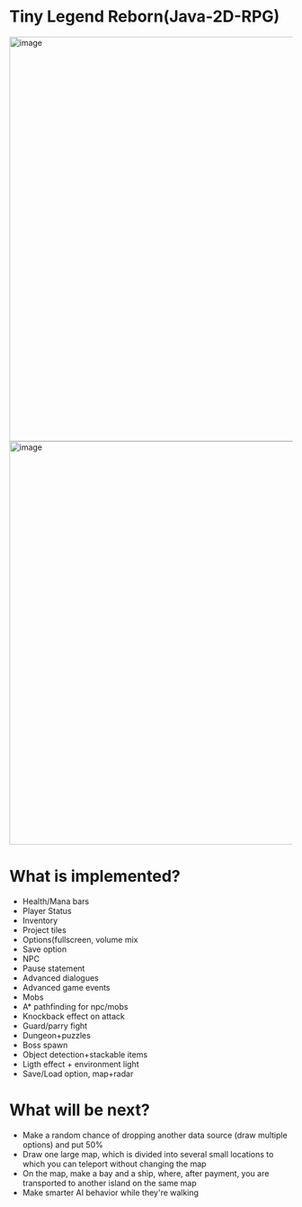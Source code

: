 # Tiny Legend Reborn(Java-2D-RPG)
<img width="718" alt="image" src="https://github.com/SEM24/Java-2D-Medieval-RPG/assets/71443826/0c8d83b8-bcec-4b8d-b0fc-329e2f4d16a3">
<img width="716" alt="image" src="https://github.com/SEM24/Java-2D-Medieval-RPG/assets/71443826/b9a1d38a-2ffb-4d5c-8718-15fc938eb6fb">


# What is implemented?

* Health/Mana bars
* Player Status
* Inventory
* Project tiles
* Options(fullscreen, volume mix
* Save option
* NPC
* Pause statement
* Advanced dialogues
* Advanced game events
* Mobs
* A* pathfinding for npc/mobs
* Knockback effect on attack
* Guard/parry fight
* Dungeon+puzzles
* Boss spawn
* Object detection+stackable items
* Ligth effect + environment light
* Save/Load option, map+radar

# What will be next?
* Make a random chance of dropping another data source (draw multiple options) and put 50%
* Draw one large map, which is divided into several small locations to which you can teleport without changing the map
* On the map, make a bay and a ship, where, after payment, you are transported to another island on the same map
* Make smarter AI behavior while they're walking
